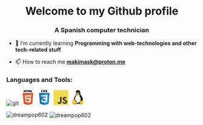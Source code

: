 <h1 align="center">Welcome to my Github profile</h1>
<h3 align="center">A Spanish computer technician</h3>

- 📓 I’m currently learning **Programming with web-technologies and other tech-related stuff**

- 📫 How to reach me **makimask@proton.me**


<h3 align="left">Languages and Tools:</h3>
<p align="left" <img src="https://raw.githubusercontent.com/devicons/devicon/master/icons/css3/css3-original-wordmark.svg" alt="css3" width="40" height="40"/> <img src="https://www.vectorlogo.zone/logos/git-scm/git-scm-icon.svg" alt="git" width="40" height="40"/> <img src="https://raw.githubusercontent.com/devicons/devicon/master/icons/html5/html5-original-wordmark.svg" alt="html5" width="40" height="40"/> <img src="https://raw.githubusercontent.com/devicons/devicon/master/icons/css3/css3-original-wordmark.svg" alt="css3" width="40" height="40"/>  <img src="https://raw.githubusercontent.com/devicons/devicon/master/icons/javascript/javascript-original.svg" alt="javascript" width="40" height="40"/>  <img src="https://raw.githubusercontent.com/devicons/devicon/master/icons/linux/linux-original.svg" alt="linux" width="40" height="40"/> </p>

<p><img align="left" src="https://github-readme-stats.vercel.app/api/top-langs?username=dreampop602&show_icons=true&locale=en&layout=compact" alt="dreampop602" /></p> 

<p>&nbsp;<img align="center" src="https://github-readme-stats.vercel.app/api?username=dreampop602&show_icons=true&locale=en" alt="dreampop602" /></p>
